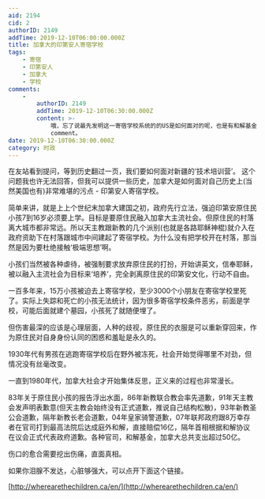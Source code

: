 ```yaml
---
aid: 2194
cid: 2
authorID: 2149
addTime: 2019-12-10T06:00:00.000Z
title: 加拿大的印第安人寄宿学校
tags:
    - 寄宿
    - 印第安人
    - 加拿大
    - 学校
comments:
    -
        authorID: 2149
        addTime: 2019-12-10T06:30:00.000Z
        content: >-
            哦，忘了说最先发明这一寄宿学校系统的的US是如何面对的呢，也是有和解基金致力于弥合寄宿学校对原住民带来的创伤，至于政府的几乎不作为，我表示no
            comment。
date: 2019-12-10T06:30:00.000Z
category: 时政
---
```


在友站看到提问，等到历史翻过一页，我们要如何面对新疆的‘技术培训营’。 这个问题我也许无法回答，但我可以提供一些历史，加拿大是如何面对自己历史上(当然美国也有)非常难堪的污点 - 印第安人寄宿学校。

  

简单来讲，就是上上个世纪末加拿大建国之初，政府先行立法，强迫印第安原住民小孩7到16岁必须要上学。目标是要原住民融入加拿大主流社会。但原住民的村落离大城市都非常远。所以天主教跟新教的几个派别(也就是各路耶稣神棍)就介入在政府资助下在村落跟城市中间建起了寄宿学校。为什么没有把学校开在村落，那当然是因为要杜绝接触‘极端思想’啊。

  

小孩们当然被各种虐待，被强制要求放弃原住民的打扮，开始讲英文，信奉耶稣，被以融入主流社会为目标来‘培养’，完全剥离原住民的印第安文化，行动不自由。

一百多年来，15万小孩被迫去上寄宿学校，至少3000个小朋友在寄宿学校里死了。实际上失踪和死亡的小孩无法统计，因为很多寄宿学校条件恶劣，前面是学校，可能后面就建个墓园，小孩死了就随便埋了。

但伤害最深的应该是心理层面，人种的歧视，原住民的衣服是可以重新穿回来，作为原住民对自身身份认同的困惑和羞耻是永久的。

  

1930年代有男孩在逃跑寄宿学校后在野外被冻死，社会开始觉得哪里不对劲，但情况没有丝毫改变。

一直到1980年代，加拿大社会才开始集体反思，正义来的过程也非常漫长。

83年关于原住民小孩的报告浮出水面，86年新教联合教会率先道歉，91年天主教会发声明表歉意(但天主教会始终没有正式道歉，推说自己结构松散)，93年新教圣公会道歉，隔年新教长老会道歉，04年皇家骑警道歉，07年联邦政府跟8万幸存者在官司打到最高法院后达成庭外和解，直接赔偿16亿，隔年首相根据和解协议在议会正式代表政府道歉。各种官司，和解基金，加拿大总共支出超过50亿。

  

伤口的愈合需要挖出伤痛，直面真相。

  

如果你泪腺不发达，心脏够强大，可以点开下面这个链接。

[http://wherearethechildren.ca/en/](http://wherearethechildren.ca/en/)
